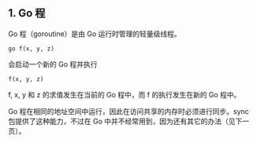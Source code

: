 ## 1. Go 程

Go 程（goroutine）是由 Go 运行时管理的轻量级线程。

```
go f(x, y, z)
```

会启动一个新的 Go 程并执行

```
f(x, y, z)
```

f, x, y 和 z 的求值发生在当前的 Go 程中，而 f 的执行发生在新的 Go 程中。

Go 程在相同的地址空间中运行，因此在访问共享的内存时必须进行同步。sync 包提供了这种能力，不过在 Go 中并不经常用到，因为还有其它的办法（见下一页）。
